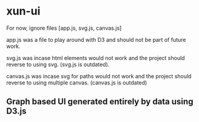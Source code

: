 # xun-ui

For now, ignore files [app.js, svg.js, canvas.js]

app.js was a file to play around with D3 and should not be part of future work.

svg.js was incase html elements would not work and the project should reverse to using svg.
(svg.js is outdated).

canvas.js was incase svg for paths would not work and the project should reverse to using multiple canvas.
(canvas.js is outdated)

## Graph based UI generated entirely by data using D3.js
